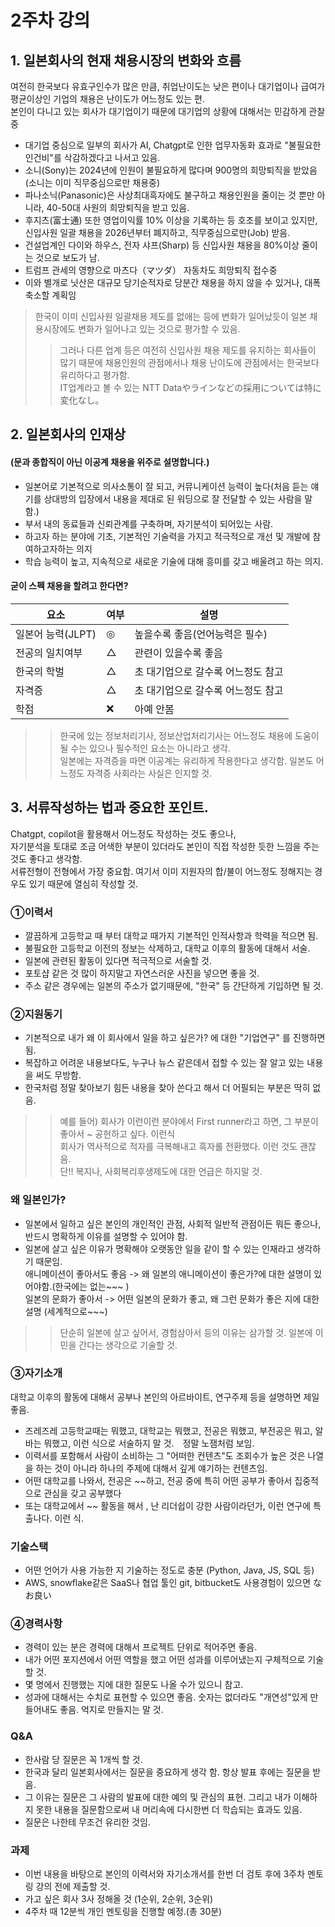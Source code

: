 # 2주차 강의
## 1. 일본회사의 현재 채용시장의 변화와 흐름
여전히 한국보다 유효구인수가 많은 만큼, 취업난이도는 낮은 편이나 대기업이나 급여가 평균이상인 기업의 채용은 난이도가 어느정도 있는 편.
<br/> 본인이 다니고 있는 회사가 대기업이기 때문에 대기업의 상황에 대해서는 민감하게 관찰 중
- 대기업 중심으로 일부의 회사가 AI, Chatgpt로 인한 업무자동화 효과로 "불필요한 인건비"를 삭감하겠다고 나서고 있음.
- 소니(Sony)는 2024년에 인원이 불필요하게 많다며 900명의 희망퇴직을 받았음(소니는 이미 직무중심으로만 채용중)
- 파나소닉(Panasonic)은 사상최대흑자에도 불구하고 채용인원을 줄이는 것 뿐만 아니라, 40-50대 사원의 희망퇴직을 받고 있음.
- 후지츠(富士通) 또한 영업이익률 10% 이상을 기록하는 등 호조를 보이고 있지만, 신입사원 일괄 채용을 2026년부터 폐지하고, 직무중심으로만(Job) 받음.
- 건설업계인 다이와 하우스, 전자 샤프(Sharp) 등 신입사원 채용을 80%이상 줄이는 것으로 보도가 남.
- 트럼프 관세의 영향으로 마츠다（マツダ） 자동차도 희망퇴직 접수중
- 이와 별개로 닛산은 대규모 당기순적자로 당분간 채용을 하지 않을 수 있거나, 대폭 축소할 계획임
> 한국이 이미 신입사원 일괄채용 제도를 없애는 등에 변화가 일어났듯이 일본 채용시장에도 변화가 일어나고 있는 것으로 평가할 수 있음. 
>> 그러나 다른 업계 등은 여전히 신입사원 채용 제도를 유지하는 회사들이 많기 때문에 채용인원의 관점에서나 채용 난이도에 관점에서는 한국보다 유리하다고 평가함.
>> <br/> IT업계라고 볼 수 있는 NTT Dataやラインなどの採用については特に変化なし。

## 2. 일본회사의 인재상
#### (문과 종합직이 아닌 이공계 채용을 위주로 설명합니다.)
- 일본어로 기본적으로 의사소통이 잘 되고, 커뮤니케이션 능력이 높다(처음 듣는 얘기를 상대방의 입장에서 내용을 제대로 된 워딩으로 잘 전달할 수 있는 사람을 말함.)
- 부서 내의 동료들과 신뢰관계를 구축하며, 자기분석이 되어있는 사람.
- 하고자 하는 분야에 기초, 기본적인 기술력을 가지고 적극적으로 개선 및 개발에 참여하고자하는 의지
- 학습 능력이 높고, 지속적으로 새로운 기술에 대해 흥미를 갖고 배울려고 하는 의지.
#### 굳이 스펙 채용을 할려고 한다면?
|요소|여부|설명|
|------|---|---|
|일본어 능력(JLPT)|◎|높을수록 좋음(언어능력은 필수)
|전공의 일치여부|△|관련이 있을수록 좋음
|한국의 학벌|△|초 대기업으로 갈수록 어느정도 참고
|자격증|△|초 대기업으로 갈수록 어느정도 참고
|학점|❌|아예 안봄

>> 한국에 있는 정보처리기사, 정보산업처리기사는 어느정도 채용에 도움이 될 수는 있으나 필수적인 요소는 아니라고 생각.<br/>일본에는 자격증을 따면 이공계는 유리하게 작용한다고 생각함. 일본도 어느정도 자격증 사회라는 사실은 인지할 것.

## 3. 서류작성하는 법과 중요한 포인트.
Chatgpt, copilot을 활용해서 어느정도 작성하는 것도 좋으나,
<br/>자기분석을 토대로 조금 어색한 부분이 있더라도 본인이 직접 작성한 듯한 느낌을 주는 것도 좋다고 생각함.
<br/> 서류전형이 전형에서 가장 중요함. 여기서 이미 지원자의 합/불이 어느정도 정해지는 경우도 있기 때문에 열심히 작성할 것.

### ①이력서
- 깔끔하게 고등학교 때 부터 대학교 때가지 기본적인 인적사항과 학력을 적으면 됨.
- 불필요한 고등학교 이전의 정보는 삭제하고, 대학교 이후의 활동에 대해서 서술.
- 일본에 관련된 활동이 있다면 적극적으로 서술할 것.
- 포토샵 같은 것 많이 하지말고 자연스러운 사진을 넣으면 좋을 것.
- 주소 같은 경우에는 일본의 주소가 없기때문에, "한국" 등 간단하게 기입하면 될 것.

### ②지원동기
- 기본적으로 내가 왜 이 회사에서 일을 하고 싶은가? 에 대한 "기업연구" 를 진행하면 됨.
- 복잡하고 어려운 내용보다도, 누구나 뉴스 같은데서 접할 수 있는 잘 알고 있는 내용을 써도 무방함.
- 한국처럼 정말 찾아보기 힘든 내용을 찾아 쓴다고 해서 더 어필되는 부분은 딱히 없음.
>> 예를 들어) 회사가 이런이런 분야에서 First runner라고 하면, 그 부분이 좋아서 ~ 공헌하고 싶다. 이런식
>> <br/> 회사가 역사적으로 적자를 극복해내고 흑자롤 전환했다. 이런 것도 괜찮음.
>> <br/> 단!! 복지나, 사회복리후생제도에 대한 언급은 하지말 것.

### 왜 일본인가?
- 일본에서 일하고 싶은 본인의 개인적인 관점, 사회적 일반적 관점이든 뭐든 좋으나, 반드시 명확하게 이유를 설명할 수 있어야 함.
- 일본에 살고 싶은 이유가 명확해야 오랫동안 일을 같이 할 수 있는 인재라고 생각하기 때문임.
<br/> 애니메이션이 좋아서도 좋음 -> 왜 일본의 애니메이션이 좋은가?에 대한 설명이 있어야함.(한국에는 없는~~~ )
<br/> 일본의 문화가 좋아서 -> 어떤 일본의 문화가 좋고, 왜 그런 문화가 좋은 지에 대한 설명 (세계적으로~~~)
>> 단순히 일본에 살고 싶어서, 경험삼아서 등의 이유는 삼가할 것. 일본에 이민을 간다는 생각으로 기술할 것.

### ③자기소개
대학교 이후의 활동에 대해서 공부나 본인의 아르바이트, 연구주제 등을 설명하면 제일 좋음.

- 즈레즈레 고등학교때는 뭐했고, 대학교는 뭐했고, 전공은 뭐했고, 부전공은 뭐고, 알바는 뭐했고, 이런 식으로 서술하지 말 것.　정말 노잼처럼 보임.
- 이력서를 포함해서 사람이 소비하는 그 "어떠한 컨텐츠"도 조회수가 높은 것은 나열을 하는 것이 아니라 하나의 주제에 대해서 깊게 얘기하는 컨텐츠임.
- 어떤 대학교를 나와서, 전공은 ~~하고, 전공 중에 특히 어떤 공부가 좋아서 집중적으로 관심을 갖고 공부했다
- 또는 대학교에서 ~~ 활동을 해서 , 난 리더쉽이 강한 사람이라던가, 이런 연구에 특출나다. 이런 식.

### 기술스택
- 어떤 언어가 사용 가능한 지 기술하는 정도로 충분 (Python, Java, JS, SQL 등)
- AWS, snowflake같은 SaaS나 협업 툴인 git, bitbucket도 사용경험이 있으면 なお良い

### ④경력사항
- 경력이 있는 분은 경력에 대해서 프로젝트 단위로 적어주면 좋음.
- 내가 어떤 포지션에서 어떤 역할을 했고 어떤 성과를 이루어냈는지 구체적으로 기술할 것.
- 몇 명에서 진행했는 지에 대한 질문도 나올 수가 있으니 참고.
- 성과에 대해서는 수치로 표현할 수 있으면 좋음. 숫자는 없더라도 "개연성"있게 만들어내도 좋음. 억지로 만들지는 말 것.


### Q&A 
- 한사람 당 질문은 꼭 1개씩 할 것.
- 한국과 달리 일본회사에서는 질문을 중요하게 생각 함. 항상 발표 후에는 질문을 받음.
- 그 이유는 질문은 그 사람의 발표에 대한 예의 및 관심의 표현. 그리고 내가 이해하지 못한 내용을 질문함으로써 내 머리속에 다시한번 더 학습되는 효과도 있음.
- 질문은 나한테 무조건 유리한 것임. 

### 과제
- 이번 내용을 바탕으로 본인의 이력서와 자기소개서를 한번 더 검토 후에 3주차 멘토링 강의 전에 제출할 것.
- 가고 싶은 회사 3사 정해올 것 (1순위, 2순위, 3순위)
- 4주차 때 12분씩 개인 멘토링을 진행할 예정.(총 30분)
